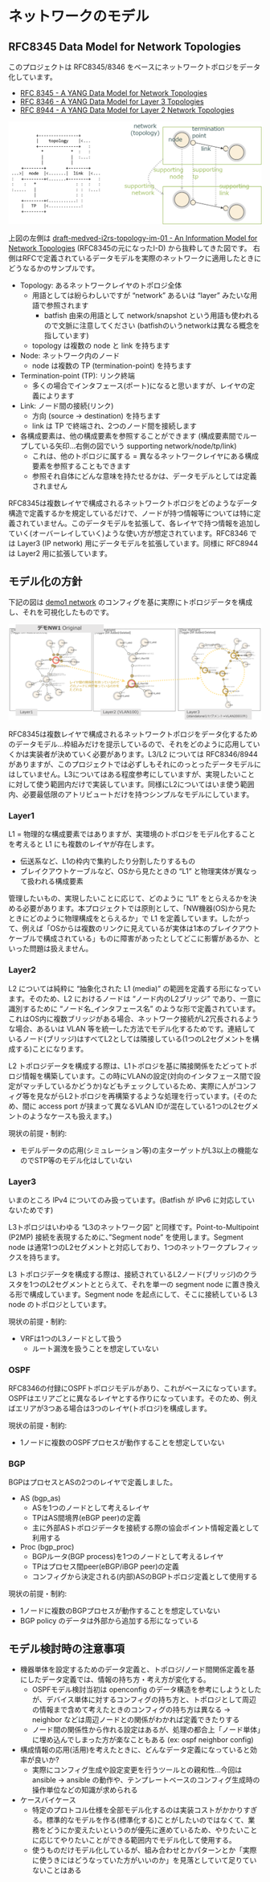 # ネットワークのモデル

## RFC8345 Data Model for Network Topologies

このプロジェクトは RFC8345/8346 をベースにネットワークトポロジをデータ化しています。

- [RFC 8345 - A YANG Data Model for Network Topologies](https://datatracker.ietf.org/doc/rfc8345/)
- [RFC 8346 - A YANG Data Model for Layer 3 Topologies](https://datatracker.ietf.org/doc/rfc8346/)
- [RFC 8944 - A YANG Data Model for Layer 2 Network Topologies](https://datatracker.ietf.org/doc/rfc8944/)

![network model](fig/network_model.png)

上図の左側は [draft-medved-i2rs-topology-im-01 - An Information Model for Network Topologies](https://datatracker.ietf.org/doc/draft-medved-i2rs-topology-im/) (RFC8345の元になったI-D) から抜粋してきた図です。 右側はRFCで定義されているデータモデルを実際のネットワークに適用したときにどうなるかのサンプルです。

- Topology: あるネットワークレイヤのトポロジ全体
    - 用語としては紛らわしいですが “network” あるいは “layer” みたいな用語で参照されます
        - batfish 由来の用語として network/snapshot という用語も使われるので文脈に注意してください (batfishのいうnetworkは異なる概念を指しています)
    - topology は複数の node と link を持ちます
- Node: ネットワーク内のノード
    - node は複数の TP (termination-point) を持ちます
- Termination-point (TP): リンク終端
    - 多くの場合でインタフェース(ポート)になると思いますが、レイヤの定義によります
- Link: ノード間の接続(リンク)
    - 方向 (source → destination) を持ちます
    - link は TP で終端され、2つのノード間を接続します
- 各構成要素は、他の構成要素を参照することができます (構成要素間でループしている矢印…右側の図でいう supporting network/node/tp/link)
    - これは、他のトポロジに属する = 異なるネットワークレイヤにある構成要素を参照することもできます
    - 参照それ自体にどんな意味を持たせるかは、データモデルとしては定義されません

RFC8345は複数レイヤで構成されるネットワークトポロジをどのようなデータ構造で定義するかを規定しているだけで、ノードが持つ情報等については特に定義されていません。このデータモデルを拡張して、各レイヤで持つ情報を追加していく(オーバーレイしていく)ような使い方が想定されています。RFC8346 では Layer3 (IP network) 用にデータモデルを拡張しています。同様に RFC8944 は Layer2 用に拡張しています。

## モデル化の方針

下記の図は [demo1 network](https://github.com/corestate55/batfish-test-topology/tree/develop/l2l3_demo1) のコンフィグを基に実際にトポロジデータを構成し、それを可視化したものです。

![model example](fig/model_example.png)

RFC8345は複数レイヤで構成されるネットワークトポロジをデータ化するためのデータモデル…枠組みだけを提示しているので、それをどのように応用していくかは実装者が決めていく必要があります。L3/L2 については RFC8346/8944 がありますが、このプロジェクトでは必ずしもそれにのっとったデータモデルにはしていません。L3についてはある程度参考にしていますが、実現したいことに対して使う範囲内だけで実装しています。同様にL2についてはいま使う範囲内、必要最低限のアトリビュートだけを持つシンプルなモデルにしています。

### Layer1

 L1 = 物理的な構成要素ではありますが、実環境のトポロジをモデル化することを考えると L1 にも複数のレイヤが存在します。

- 伝送系など、L1の枠内で集約したり分割したりするもの
- ブレイクアウトケーブルなど、OSから見たときの “L1” と物理実体が異なって扱われる構成要素

管理したいもの、実現したいことに応じて、どのように “L1” をとらえるかを決める必要があります。本プロジェクトでは原則として、「NW機器(OS)から見たときにどのように物理構成をとらえるか」で L1 を定義しています。したがって、例えば「OSからは複数のリンクに見えているが実体は1本のブレイクアウトケーブルで構成されている」ものに障害があったとしてどこに影響があるか、といった問題は扱えません。

### Layer2

L2 については純粋に “抽象化された L1 (media)” の範囲を定義する形になっています。そのため、L2 におけるノードは “ノード内のL2ブリッジ” であり、一意に識別するために “ノード名_インタフェース名” のような形で定義されています。これはOS内に複数ブリッジがある場合、ネットワーク接続がL2冗長されるような場合、あるいは VLAN 等を統一した方法でモデル化するためです。連結しているノード(ブリッジ)はすべてL2としては隣接している(1つのL2セグメントを構成する)ことになります。

L2 トポロジデータを構成する際は、L1トポロジを基に隣接関係をたどってトポロジ情報を構築しています。この時にVLANの設定(対向のインタフェース間で設定がマッチしているかどうか)などもチェックしているため、実際に人がコンフィグ等を見ながらL2トポロジを再構築するような処理を行っています。(そのため、間に access port が挟まって異なるVLAN IDが混在している1つのL2セグメントのようなケースも扱えます。)

現状の前提・制約:

- モデルデータの応用(シミュレーション等)の主ターゲットがL3以上の機能なのでSTP等のモデル化はしていない

### Layer3

いまのところ IPv4 についてのみ扱っています。(Batfish が IPv6 に対応していないためです)

L3トポロジはいわゆる “L3のネットワーク図” と同様です。Point-to-Multipoint (P2MP) 接続を表現するために、”Segment node” を使用します。Segment node は通常1つのL2セグメントと対応しており、1つのネットワークプレフィックスを持ちます。

L3 トポロジデータを構成する際は、接続されているL2ノード(ブリッジ)のクラスタを1つのL2セグメントととらえて、それを単一の segment node に置き換える形で構成しています。Segment node を起点にして、そこに接続している L3 node のトポロジとしています。

現状の前提・制約:

- VRFは1つのL3ノードとして扱う
    - ルート漏洩を扱うことを想定していない

### OSPF

RFC8346の付録にOSPFトポロジモデルがあり、これがベースになっています。OSPFはエリアごとに異なるレイヤとする作りになっています。そのため、例えばエリアが3つある場合は3つのレイヤ(トポロジ)を構成します。

現状の前提・制約:

- 1ノードに複数のOSPFプロセスが動作することを想定していない

### BGP

BGPはプロセスとASの2つのレイヤで定義しました。

- AS (bgp_as)
    - ASを1つのノードとして考えるレイヤ
    - TPはAS間境界(eBGP peer)の定義
    - 主に外部ASトポロジデータを接続する際の協会ポイント情報定義として利用する
- Proc (bgp_proc)
    - BGPルータ(BGP process)を1つのノードとして考えるレイヤ
    - TPはプロセス間peer(eBGP/iBGP peer)の定義
    - コンフィグから決定される(内部)ASのBGPトポロジ定義として使用する

現状の前提・制約:

- 1ノードに複数のBGPプロセスが動作することを想定していない
- BGP policy のデータは外部から追加する形になっている

## モデル検討時の注意事項

- 機器単体を設定するためのデータ定義と、トポロジ/ノード間関係定義を基にしたデータ定義では、情報の持ち方・考え方が変化する。
    - OSPFモデル検討当初は openconfig のデータ構造を参考にしようとしたが、デバイス単体に対するコンフィグの持ち方と、トポロジとして周辺の情報まで含めて考えたときのコンフィグの持ち方は異なる → neighbor などは周辺ノードとの関係がわかれば定義できたりする
    - ノード間の関係性から作れる設定はあるが、処理の都合上「ノード単体」に埋め込んでしまった方が楽なこともある (ex: ospf neighbor config)
- 構成情報の応用(活用)を考えたときに、どんなデータ定義になっていると効率が良いか?
    - 実際にコンフィグ生成や設定変更を行うツールとの親和性…今回は ansible → ansible の動作や、テンプレートベースのコンフィグ生成時の操作単位などの知識が求められる
- ケースバイケース
    - 特定のプロトコル仕様を全部モデル化するのは実装コストがかかりすぎる。標準的なモデルを作る(標準化する)ことがしたいのではなくて、業務をどうにか変えたいというのが優先に進めているため、やりたいことに応じてやりたいことができる範囲内でモデル化して使用する。
    - 使うものだけモデル化しているが、組み合わせとかパターンとか「実際に使うきにはどうなっていた方がいいのか」を見落としていて足りていないことはある

